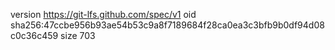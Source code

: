 version https://git-lfs.github.com/spec/v1
oid sha256:47ccbe956b93ae54b53c9a8f7189684f28ca0ea3c3bfb9b0df94d08c0c36c459
size 703
